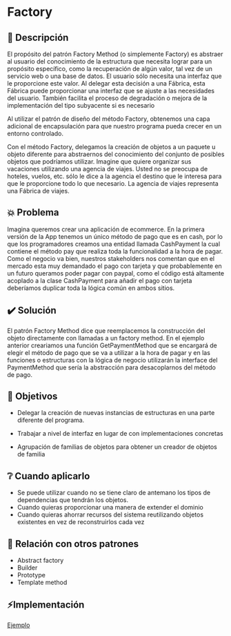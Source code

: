 # Factory

## 📖 Descripción

El propósito del patrón Factory Method (o simplemente Factory) es abstraer al usuario del conocimiento de la estructura que necesita lograr para un propósito específico, como la recuperación de algún valor, tal vez de un servicio web o una base de datos. El usuario sólo necesita una interfaz que le proporcione este valor. Al delegar esta decisión a una Fábrica, esta Fábrica puede proporcionar una interfaz que se ajuste a las necesidades del usuario. También facilita el proceso de degradación o mejora de la implementación del tipo subyacente si es necesario

Al utilizar el patrón de diseño del método Factory, obtenemos una capa adicional de encapsulación para que nuestro programa pueda crecer en un entorno controlado. 

Con el método Factory, delegamos la creación de objetos a un paquete u objeto diferente para abstraernos del conocimiento del conjunto de posibles objetos que podríamos utilizar. Imagine que quiere organizar sus vacaciones utilizando una agencia de viajes. Usted no se preocupa de hoteles, vuelos, etc. sólo le dice a la agencia el destino que le interesa para que le proporcione todo lo que necesario. La agencia de viajes representa una Fábrica de viajes.

## 💥 Problema

Imagina queremos crear una aplicación de ecommerce. En la primera versión de la App tenemos un único método de pago que es en cash, por lo que los programadores creamos una entidad llamada CashPayment la cual contiene el método pay que realiza toda la funcionalidad a la hora de pagar. Como el negocio va bien, nuestros stakeholders nos comentan que en el mercado esta muy demandado el pago con tarjeta y que probablemente en un futuro queramos poder pagar con paypal, como el código está altamente acoplado a la clase CashPayment para añadir el pago con tarjeta deberíamos duplicar toda la lógica común en ambos sitios.

## ✔️ Solución

El patrón Factory Method dice que reemplacemos la construcción del objeto directamente con llamadas a un factory method. En el ejemplo anterior creariamos una función GetPaymentMethod que se encargará de elegir el método de pago que se va a utilizar a la hora de pagar y en las funciones o estructuras con la lógica de negocio utilizarán la interface del PaymentMethod que sería la abstracción para desacoplarnos del método de pago.

## 🚩 Objetivos

- Delegar la creación de nuevas instancias de estructuras en una parte diferente del programa. 

- Trabajar a nivel de interfaz en lugar de con implementaciones concretas 

- Agrupación de familias de objetos para obtener un creador de objetos de familia

## ❔ Cuando aplicarlo

- Se puede utilizar cuando no se tiene claro de antemano los tipos de dependencias que tendrán los objetos.
- Cuando quieras proporcionar una manera de extender el dominio
- Cuando quieras ahorrar recursos del sistema reutilizando objetos existentes en vez de reconstruirlos cada vez

## 👥 Relación con otros patrones
- Abstract factory
- Builder
- Prototype
- Template method

## ⚡️Implementación

[Ejemplo](./../examples/Factory/)